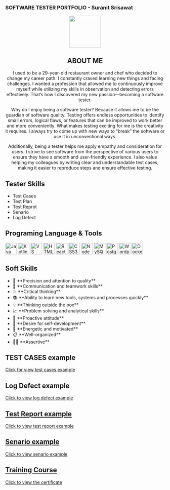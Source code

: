 ### SOFTWARE TESTER PORTFOLIO - Suranit Srisawat
<div id="header" align="center">
  <img src="https://media.giphy.com/media/M9gbBd9nbDrOTu1Mqx/giphy.gif" width="100"/>
</div>

<div align="center">
  <h2>ABOUT ME</h2>
  <p>
I used to be a 29-year-old restaurant owner and chef who decided to change my career path. I constantly craved learning new things and facing challenges. I wanted a profession that allowed me to continuously improve myself while utilizing my skills in observation and detecting errors effectively. That’s how I discovered my new passion—becoming a software tester.

Why do I enjoy being a software tester? Because it allows me to be the guardian of software quality. Testing offers endless opportunities to identify small errors, logical flaws, or features that can be improved to work better and more conveniently. What makes testing exciting for me is the creativity it requires. I always try to come up with new ways to “break” the software or use it in unconventional ways.

Additionally, being a tester helps me apply empathy and consideration for users. I strive to see software from the perspective of various users to ensure they have a smooth and user-friendly experience. I also value helping my colleagues by writing clear and understandable test cases, making it easier to reproduce steps and ensure effective testing.
  </p>
</div>

<div>
  <h2>Tester Skills</h2>
  <ul>
    <li>Test Cases</li>
    <li>Test Plan</li>
    <li>Test Reprot</li>
    <li>Senario</li>
    <li>Log Defect</li>
  </ul>
</div>

<div align="left">
  <h2>Programing Language & Tools</h2>
  <p align="left">
    <a href="https://www.oracle.com/java/" target="_blank" rel="noreferrer"><img src="https://raw.githubusercontent.com/danielcranney/readme-generator/main/public/icons/skills/java-colored.svg" width="36" height="36" alt="Java" /></a>
    <a href="https://kotlinlang.org/" target="_blank" rel="noreferrer"><img src="https://raw.githubusercontent.com/danielcranney/readme-generator/main/public/icons/skills/kotlin-colored.svg" width="36" height="36" alt="Kotlin" /></a>
    <a href="https://code.visualstudio.com/" target="_blank" rel="noreferrer"><img src="https://raw.githubusercontent.com/danielcranney/readme-generator/main/public/icons/skills/visualstudiocode.svg" width="36" height="36" alt="VS Code" /></a>
    <a href="https://developer.mozilla.org/en-US/docs/Glossary/HTML5" target="_blank" rel="noreferrer"><img src="https://raw.githubusercontent.com/danielcranney/readme-generator/main/public/icons/skills/html5-colored.svg" width="36" height="36" alt="HTML5" /></a>
    <a href="https://reactjs.org/" target="_blank" rel="noreferrer"><img src="https://raw.githubusercontent.com/danielcranney/readme-generator/main/public/icons/skills/react-colored.svg" width="36" height="36" alt="React" /></a>
    <a href="https://www.w3.org/TR/CSS/#css" target="_blank" rel="noreferrer"><img src="https://raw.githubusercontent.com/danielcranney/readme-generator/main/public/icons/skills/css3-colored.svg" width="36" height="36" alt="CSS3" /></a>
    <a href="https://nodejs.org/en/" target="_blank" rel="noreferrer"><img src="https://raw.githubusercontent.com/danielcranney/readme-generator/main/public/icons/skills/nodejs-colored.svg" width="36" height="36" alt="NodeJS" /></a>
    <a href="https://www.mysql.com/" target="_blank" rel="noreferrer"><img src="https://raw.githubusercontent.com/danielcranney/readme-generator/main/public/icons/skills/mysql-colored.svg" width="36" height="36" alt="MySQL" /></a>
    <a href="https://www.postgresql.org/" target="_blank" rel="noreferrer"><img src="https://raw.githubusercontent.com/danielcranney/readme-generator/main/public/icons/skills/postgresql-colored.svg" width="36" height="36" alt="PostgreSQL" /></a>
    <a href="https://wordpress.com" target="_blank" rel="noreferrer"><img src="https://raw.githubusercontent.com/danielcranney/readme-generator/main/public/icons/skills/wordpress-colored.svg" width="36" height="36" alt="Wordpress" /></a>
    <a href="https://www.docker.com/" target="_blank" rel="noreferrer"><img src="https://raw.githubusercontent.com/danielcranney/readme-generator/main/public/icons/skills/docker-colored.svg" width="36" height="36" alt="Docker" /></a>
  </p>
</div>

<div align="left">
  <h2>Soft Skills</h2>
  <ul>
    <li>🔎 **Precision and attention to quality**</li>
    <li>🙌 **Communication and teamwork skills**</li>
    <li>💥 **Critical thinking**</li>
    <li>📚 **Ability to learn new tools, systems and processes quickly**</li>
    <li>💡 **Thinking outside the box**</li>
    <li>📈 **Problem solving and analytical skills**</li>
    <li>🚀 **Proactive attitude**</li>
    <li>🔁 **Desire for self-development**</li>
    <li>🔋 **Energetic and motivated**</li>
    <li>📋 **Well-organized**</li>
    <li>🙅‍♀️ **Assertive**</li>
  </ul>
</div>

<div>
  <h2>TEST CASES example</h2>
  <a href="https://docs.google.com/spreadsheets/d/1ScPLs1CRIbYvGPo9wn9MZAEQGKakrIqD/edit?gid=913877519#gid=913877519" target="_blank">
  Click for view test cases example
</a>
</div>

<div>
  <h2>Log Defect example</h2>
  <a href="https://docs.google.com/spreadsheets/d/1gaCxNsdm_PHFugCU9lB1MH4bTT_nK9uP/edit?gid=1619800925#gid=1619800925" target="_blank">
  Click to view log defect example
</div>

<div>
  <h2>Test Report example</h2>
  <a href="https://drive.google.com/drive/home" target="_blank">
  Click to view test report example
</div>

<div>
  <h2>Senario example</h2>
  <a href="https://docs.google.com/spreadsheets/d/1gQGRssjSkumEapMIdtCc0eCw7FWzjDLi/edit?gid=81543395#gid=81543395" target="_blank">
  Click to view senario example
</div>

<div>
  <h2>Training Course</h2>
  <a href="https://drive.google.com/file/d/1Y1csjQaTYvjW62MfVYd-kqdwO0JncpDE/view" target="_blank">
  Click to view the certificate
</div>
